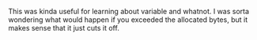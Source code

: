 This was kinda useful for learning about variable and whatnot.
I was sorta wondering what would happen if you exceeded the allocated bytes, but it makes sense that it just cuts it off.
